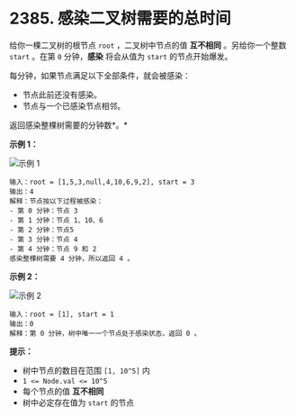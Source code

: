 # 2385. 感染二叉树需要的总时间

给你一棵二叉树的根节点 `root` ，二叉树中节点的值 **互不相同** 。另给你一个整数 `start` 。在第 `0` 分钟，**感染** 将会从值为 `start` 的节点开始爆发。

每分钟，如果节点满足以下全部条件，就会被感染：

- 节点此前还没有感染。
- 节点与一个已感染节点相邻。

返回感染整棵树需要的分钟数*。*

**示例 1：**

![示例 1](https://assets.leetcode.com/uploads/2022/06/25/image-20220625231744-1.png)

```()
输入：root = [1,5,3,null,4,10,6,9,2], start = 3
输出：4
解释：节点按以下过程被感染：
- 第 0 分钟：节点 3
- 第 1 分钟：节点 1、10、6
- 第 2 分钟：节点5
- 第 3 分钟：节点 4
- 第 4 分钟：节点 9 和 2
感染整棵树需要 4 分钟，所以返回 4 。
```

**示例 2：**

![示例 2](https://assets.leetcode.com/uploads/2022/06/25/image-20220625231812-2.png)

```()
输入：root = [1], start = 1
输出：0
解释：第 0 分钟，树中唯一一个节点处于感染状态，返回 0 。
```

**提示：**

- 树中节点的数目在范围 `[1, 10^5]` 内
- `1 <= Node.val <= 10^5`
- 每个节点的值 **互不相同**
- 树中必定存在值为 `start` 的节点
